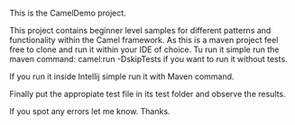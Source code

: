 This is the CamelDemo project.

This project contains beginner level samples for different patterns and functionality within the Camel framework. As this is a maven project feel free to clone and run it within your IDE of choice. Tu run it simple run the maven command: camel:run -DskipTests if you want to run it without tests.

If you run it inside Intellij simple run it with Maven command.

Finally put the appropiate test file in its test folder and observe the results.

If you spot any errors let me know. Thanks.
